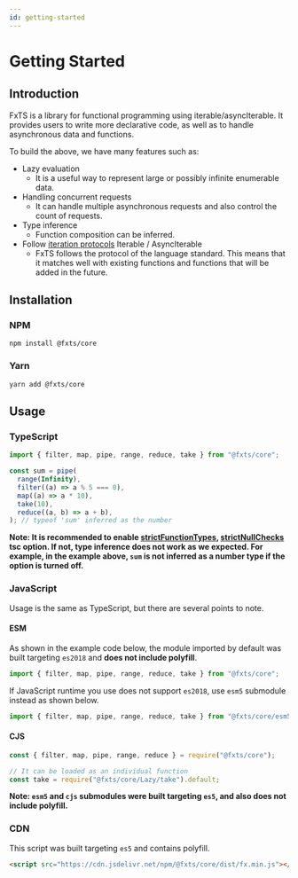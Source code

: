 ```yaml
---
id: getting-started
---
```


# Getting Started

## Introduction

FxTS is a library for functional programming using iterable/asyncIterable.
It provides users to write more declarative code, as well as to handle asynchronous data and functions.

To build the above, we have many features such as:

- Lazy evaluation
  - It is a useful way to represent large or possibly infinite enumerable data.
- Handling concurrent requests
  - It can handle multiple asynchronous requests and also control the count of requests.
- Type inference
  - Function composition can be inferred.
- Follow [iteration protocols](https://developer.mozilla.org/en-US/docs/Web/JavaScript/Reference/Iteration_protocols) Iterable / AsyncIterable
  - FxTS follows the protocol of the language standard.
    This means that it matches well with existing functions and functions that will be added in the future.

## Installation

### NPM

```shell
npm install @fxts/core
```

### Yarn

```shell
yarn add @fxts/core
```

## Usage

### TypeScript

```ts
import { filter, map, pipe, range, reduce, take } from "@fxts/core";

const sum = pipe(
  range(Infinity),
  filter((a) => a % 5 === 0),
  map((a) => a * 10),
  take(10),
  reduce((a, b) => a + b),
); // typeof 'sum' inferred as the number
```

**Note: It is recommended to enable [strictFunctionTypes](https://www.typescriptlang.org/tsconfig#strictFunctionTypes), [strictNullChecks](https://www.typescriptlang.org/tsconfig#strictNullChecks) tsc option. If not, type inference does not work as we expected. For example, in the example above, `sum` is not inferred as a number type if the option is turned off.**

### JavaScript

Usage is the same as TypeScript, but there are several points to note.

#### ESM

As shown in the example code below, the module imported by default was built targeting `es2018` and **does not include polyfill**.

```javascript
import { filter, map, pipe, range, reduce, take } from "@fxts/core";
```

If JavaScript runtime you use does not support `es2018`, use `esm5` submodule instead as shown below.

```javascript
import { filter, map, pipe, range, reduce, take } from "@fxts/core/esm5";
```

#### CJS

```javascript
const { filter, map, pipe, range, reduce } = require("@fxts/core");

// It can be loaded as an individual function
const take = require("@fxts/core/Lazy/take").default;
```

**Note: `esm5` and `cjs` submodules were built targeting `es5`, and also does not include polyfill.**

### CDN

This script was built targeting `es5` and contains polyfill.

```html
<script src="https://cdn.jsdelivr.net/npm/@fxts/core/dist/fx.min.js"></script>
```
